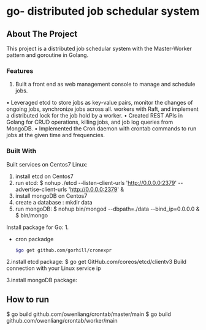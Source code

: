 # go- distributed job schedular system


<!-- ABOUT THE PROJECT -->
## About The Project


This project is a distributed job schedular system with the Master-Worker pattern and goroutine in Golang.

### Features
1. Built a front end as web management console to manage and schedule jobs.

• Leveraged etcd to store jobs as key-value pairs, monitor the changes of ongoing jobs, synchronize jobs across all.
workers with Raft, and implement a distributed lock for the job hold by a worker.
• Created REST APIs in Golang for CRUD operations, killing jobs, and job log queries from MongoDB.
• Implemented the Cron daemon with crontab commands to run jobs at the given time and frequencies.


### Built With

Built services on Centos7 Linux:

1. install etcd on Centos7
2. run etcd: 
   $ nohup ./etcd --listen-client-urls 'http://0.0.0.0:2379' -- advertise-client-urls 'http://0.0.0.0:2379' &
4. install mongoDB on Centos7
5. create a database : mkdir data
6. run mongoDB: 
   $ nohup bin/mongod --dbpath=./data --bind_ip=0.0.0.0 &
   $ bin/mongo

Install package for Go:
1.
* cron packadge
  ```sh
  $go get github.com/gorhill/cronexpr
  ```
  

2.install etcd package:
  $ go get GitHub.com/coreos/etcd/clientv3
  Build connection with your Linux service ip

3.install mongoDB package:


<!-- GETTING STARTED -->
## How to run

$ go build github.com/owenliang/crontab/master/main
$ go build github.com/owenliang/crontab/worker/main


